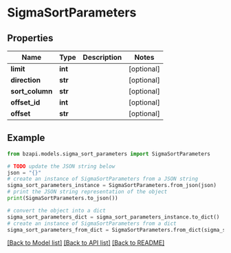 # SigmaSortParameters


## Properties

Name | Type | Description | Notes
------------ | ------------- | ------------- | -------------
**limit** | **int** |  | [optional] 
**direction** | **str** |  | [optional] 
**sort_column** | **str** |  | [optional] 
**offset_id** | **int** |  | [optional] 
**offset** | **str** |  | [optional] 

## Example

```python
from bzapi.models.sigma_sort_parameters import SigmaSortParameters

# TODO update the JSON string below
json = "{}"
# create an instance of SigmaSortParameters from a JSON string
sigma_sort_parameters_instance = SigmaSortParameters.from_json(json)
# print the JSON string representation of the object
print(SigmaSortParameters.to_json())

# convert the object into a dict
sigma_sort_parameters_dict = sigma_sort_parameters_instance.to_dict()
# create an instance of SigmaSortParameters from a dict
sigma_sort_parameters_from_dict = SigmaSortParameters.from_dict(sigma_sort_parameters_dict)
```
[[Back to Model list]](../README.md#documentation-for-models) [[Back to API list]](../README.md#documentation-for-api-endpoints) [[Back to README]](../README.md)


